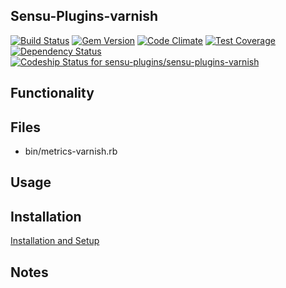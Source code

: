 ## Sensu-Plugins-varnish

[ ![Build Status](https://travis-ci.org/sensu-plugins/sensu-plugins-varnish.svg?branch=master)](https://travis-ci.org/sensu-plugins/sensu-plugins-varnish)
[![Gem Version](https://badge.fury.io/rb/sensu-plugins-varnish.svg)](http://badge.fury.io/rb/sensu-plugins-varnish)
[![Code Climate](https://codeclimate.com/github/sensu-plugins/sensu-plugins-varnish/badges/gpa.svg)](https://codeclimate.com/github/sensu-plugins/sensu-plugins-varnish)
[![Test Coverage](https://codeclimate.com/github/sensu-plugins/sensu-plugins-varnish/badges/coverage.svg)](https://codeclimate.com/github/sensu-plugins/sensu-plugins-varnish)
[![Dependency Status](https://gemnasium.com/sensu-plugins/sensu-plugins-varnish.svg)](https://gemnasium.com/sensu-plugins/sensu-plugins-varnish)
[![Codeship Status for sensu-plugins/sensu-plugins-varnish](https://codeship.com/projects/67346b70-e212-0132-d166-3642858bbef8/status?branch=master)](https://codeship.com/projects/81385)

## Functionality

## Files
 * bin/metrics-varnish.rb

## Usage

## Installation

[Installation and Setup](https://github.com/sensu-plugins/documentation/blob/master/user_docs/installation_instructions.md)

## Notes
